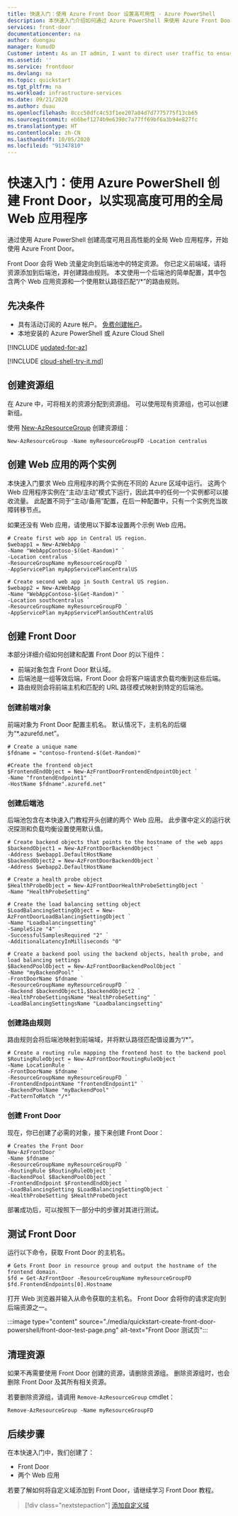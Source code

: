 ```yaml
---
title: 快速入门：使用 Azure Front Door 设置高可用性 - Azure PowerShell
description: 本快速入门介绍如何通过 Azure PowerShell 来使用 Azure Front Door 创建具有高可用性和高性能的全局 Web 应用程序。
services: front-door
documentationcenter: na
author: duongau
manager: KumudD
Customer intent: As an IT admin, I want to direct user traffic to ensure high availability of web applications.
ms.assetid: ''
ms.service: frontdoor
ms.devlang: na
ms.topic: quickstart
ms.tgt_pltfrm: na
ms.workload: infrastructure-services
ms.date: 09/21/2020
ms.author: duau
ms.openlocfilehash: 8ccc50dfc4c53f1ee207a04d7d7775775f13cb65
ms.sourcegitcommit: eb6bef1274b9e6390c7a77ff69bf6a3b94e827fc
ms.translationtype: HT
ms.contentlocale: zh-CN
ms.lasthandoff: 10/05/2020
ms.locfileid: "91347810"
---
```

# <a name="quickstart-create-a-front-door-for-a-highly-available-global-web-application-using-azure-powershell"></a>快速入门：使用 Azure PowerShell 创建 Front Door，以实现高度可用的全局 Web 应用程序

通过使用 Azure PowerShell 创建高度可用且高性能的全局 Web 应用程序，开始使用 Azure Front Door。

Front Door 会将 Web 流量定向到后端池中的特定资源。 你已定义前端域，请将资源添加到后端池，并创建路由规则。 本文使用一个后端池的简单配置，其中包含两个 Web 应用资源和一个使用默认路径匹配“/*”的路由规则。

## <a name="prerequisites"></a>先决条件

- 具有活动订阅的 Azure 帐户。 [免费创建帐户](https://azure.microsoft.com/free/?WT.mc_id=A261C142F)。
- 本地安装的 Azure PowerShell 或 Azure Cloud Shell

[!INCLUDE [updated-for-az](../../includes/updated-for-az.md)]

[!INCLUDE [cloud-shell-try-it.md](../../includes/cloud-shell-try-it.md)]

## <a name="create-resource-group"></a>创建资源组

在 Azure 中，可将相关的资源分配到资源组。 可以使用现有资源组，也可以创建新组。

使用 [New-AzResourceGroup](/powershell/module/az.resources/new-azresourcegroup) 创建资源组：

```azurepowershell-interactive
New-AzResourceGroup -Name myResourceGroupFD -Location centralus
```

## <a name="create-two-instances-of-a-web-app"></a>创建 Web 应用的两个实例

本快速入门要求 Web 应用程序的两个实例在不同的 Azure 区域中运行。 这两个 Web 应用程序实例在“主动/主动”模式下运行，因此其中的任何一个实例都可以接收流量。 此配置不同于“主动/备用”配置，在后一种配置中，只有一个实例充当故障转移节点。

如果还没有 Web 应用，请使用以下脚本设置两个示例 Web 应用。

```azurepowershell-interactive
# Create first web app in Central US region.
$webapp1 = New-AzWebApp `
-Name "WebAppContoso-$(Get-Random)" `
-Location centralus `
-ResourceGroupName myResourceGroupFD `
-AppServicePlan myAppServicePlanCentralUS

# Create second web app in South Central US region.
$webapp2 = New-AzWebApp `
-Name "WebAppContoso-$(Get-Random)" `
-Location southcentralus `
-ResourceGroupName myResourceGroupFD `
-AppServicePlan myAppServicePlanSouthCentralUS
```

## <a name="create-a-front-door"></a>创建 Front Door

本部分详细介绍如何创建和配置 Front Door 的以下组件：
    
* 前端对象包含 Front Door 默认域。
* 后端池是一组等效后端，Front Door 会将客户端请求负载均衡到这些后端。
* 路由规则会将前端主机和匹配的 URL 路径模式映射到特定的后端池。

### <a name="create-a-frontend-object"></a>创建前端对象

前端对象为 Front Door 配置主机名。 默认情况下，主机名的后缀为“*.azurefd.net”。

```azurepowershell-interactive
# Create a unique name
$fdname = "contoso-frontend-$(Get-Random)"

#Create the frontend object
$FrontendEndObject = New-AzFrontDoorFrontendEndpointObject `
-Name "frontendEndpoint1" `
-HostName $fdname".azurefd.net"
```

### <a name="create-the-backend-pool"></a>创建后端池

后端池包含在本快速入门教程开头创建的两个 Web 应用。 此步骤中定义的运行状况探测和负载均衡设置使用默认值。

```azurepowershell-interactive
# Create backend objects that points to the hostname of the web apps
$backendObject1 = New-AzFrontDoorBackendObject `
-Address $webapp1.DefaultHostName
$backendObject2 = New-AzFrontDoorBackendObject `
-Address $webapp2.DefaultHostName

# Create a health probe object
$HealthProbeObject = New-AzFrontDoorHealthProbeSettingObject `
-Name "HealthProbeSetting"

# Create the load balancing setting object
$LoadBalancingSettingObject = New-AzFrontDoorLoadBalancingSettingObject `
-Name "Loadbalancingsetting" `
-SampleSize "4" `
-SuccessfulSamplesRequired "2" `
-AdditionalLatencyInMilliseconds "0"

# Create a backend pool using the backend objects, health probe, and load balancing settings
$BackendPoolObject = New-AzFrontDoorBackendPoolObject `
-Name "myBackendPool" `
-FrontDoorName $fdname `
-ResourceGroupName myResourceGroupFD `
-Backend $backendObject1,$backendObject2 `
-HealthProbeSettingsName "HealthProbeSetting" `
-LoadBalancingSettingsName "Loadbalancingsetting"
```

### <a name="create-a-routing-rule"></a>创建路由规则

路由规则会将后端池映射到前端域，并将默认路径匹配值设置为“/*”。

```azurepowershell-interactive
# Create a routing rule mapping the frontend host to the backend pool
$RoutingRuleObject = New-AzFrontDoorRoutingRuleObject `
-Name LocationRule `
-FrontDoorName $fdname `
-ResourceGroupName myResourceGroupFD `
-FrontendEndpointName "frontendEndpoint1" `
-BackendPoolName "myBackendPool" `
-PatternToMatch "/*"
```
### <a name="create-the-front-door"></a>创建 Front Door

现在，你已创建了必需的对象，接下来创建 Front Door：

```azurepowershell-interactive
# Creates the Front Door
New-AzFrontDoor `
-Name $fdname `
-ResourceGroupName myResourceGroupFD `
-RoutingRule $RoutingRuleObject `
-BackendPool $BackendPoolObject `
-FrontendEndpoint $FrontendEndObject `
-LoadBalancingSetting $LoadBalancingSettingObject `
-HealthProbeSetting $HealthProbeObject
```

部署成功后，可以按照下一部分中的步骤对其进行测试。

## <a name="test-the-front-door"></a>测试 Front Door

运行以下命令，获取 Front Door 的主机名。

```azurepowershell-interactive
# Gets Front Door in resource group and output the hostname of the frontend domain.
$fd = Get-AzFrontDoor -ResourceGroupName myResourceGroupFD
$fd.FrontendEndpoints[0].Hostname
```

打开 Web 浏览器并输入从命令获取的主机名。 Front Door 会将你的请求定向到后端资源之一。 

:::image type="content" source="./media/quickstart-create-front-door-powershell/front-door-test-page.png" alt-text="Front Door 测试页":::

## <a name="clean-up-resources"></a>清理资源

如果不再需要使用 Front Door 创建的资源，请删除资源组。 删除资源组时，也会删除 Front Door 及其所有相关资源。 

若要删除资源组，请调用 `Remove-AzResourceGroup` cmdlet：

```azurepowershell-interactive
Remove-AzResourceGroup -Name myResourceGroupFD
```

## <a name="next-steps"></a>后续步骤

在本快速入门中，我们创建了：
* Front Door
* 两个 Web 应用

若要了解如何将自定义域添加到 Front Door，请继续学习 Front Door 教程。

> [!div class="nextstepaction"]
> [添加自定义域](front-door-custom-domain.md)

